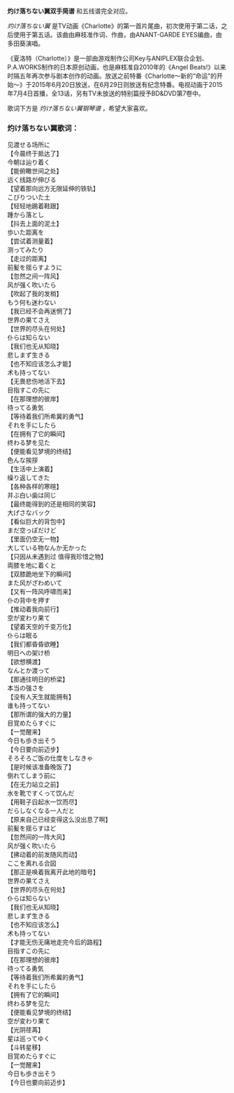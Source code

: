 

**灼け落ちない翼双手简谱** 和五线谱完全对应。

_灼け落ちない翼_ 是TV动画《Charlotte》的第一首片尾曲，初次使用于第二话，之后使用于第五话。该曲由麻枝准作词、作曲，由ANANT-GARDE
EYES编曲，由多田葵演唱。

《夏洛特（Charlotte）》是一部由游戏制作公司Key与ANIPLEX联合企划、P.A.WORKS制作的日本原创动画，也是麻枝准自2010年的《Angel
Beats!》以来时隔五年再次参与剧本创作的动画。放送之前特番《Charlotte～新的“命运”的开始～》于2015年6月20日放送，在6月29日则放送有纪念特番。电视动画于2015年7月4日首播，全13话，另有TV未放送的特别篇授予BD&DVD第7卷中。

歌词下方是 _灼け落ちない翼钢琴谱_ ，希望大家喜欢。

### 灼け落ちない翼歌词：

见渡せる场所に  
【今晨终于抵达了】  
今朝は辿り着く  
【能俯瞰世间之处】  
远く线路が伸びる  
【望着那向远方无限延伸的铁轨】  
こびりついた土  
【轻轻地踢着鞋跟】  
踵から落とし  
【抖去上面的泥土】  
歩いた距离を  
【尝试着测量着】  
测ってみたり  
【走过的距离】  
前髪を揺らすように  
【忽然之间一阵风】  
风が强く吹いたら  
【吹起了我的发梢】  
もう何も迷わない  
【我已经不会再迷惘了】  
世界の果てさえ  
【世界的尽头在何处】  
仆らは知らない  
【我们也无从知晓】  
悲しまず生きる  
【也不知应该怎么才能】  
术も持ってない  
【无畏悲伤地活下去】  
目指すこの先に  
【在那理想的彼岸】  
待ってる勇気  
【等待着我们所希冀的勇气】  
それを手にしたら  
【在拥有了它的瞬间】  
终わる梦を见た  
【便能看见梦境的终结】  
色んな挨拶  
【生活中上演着】  
缲り返してきた  
【各种各样的寒暄】  
并ぶ白い歯は同じ  
【最终能得到的还是相同的笑容】  
大げさなバック  
【看似巨大的背包中】  
まだ空っぽだけど  
【里面仍空无一物】  
大している物なんか无かった  
【只因从未遇到过 值得我珍惜之物】  
両膝を地に着くと  
【双膝跪地坐下的瞬间】  
また风がざわめいて  
【又有一阵风呼啸而来】  
仆の背中を押す  
【推动着我向前行】  
空が変わり果て  
【望着天空的千变万化】  
仆らは眠る  
【我们都昏昏欲睡】  
明日への架け桥  
【欲想横渡】  
なんとか渡って  
【那通往明日的桥梁】  
本当の强さを  
【没有人天生就能拥有】  
谁も持ってない  
【那所谓的强大的力量】  
目覚めたらすぐに  
【一觉醒来】  
今日も歩き出そう  
【今日要向前迈步】  
そろそろご饭の仕度をしなきゃ  
【是时候该准备晚饭了】  
倒れてしまう前に  
【在无力站立之前】  
水を靴ですくって饮んだ  
【用鞋子舀起水一饮而尽】  
だらしなくなる一人だと  
【原来自己已经变得这么没出息了啊】  
前髪を揺らすほど  
【忽然间的一阵大风】  
风が强く吹いたら  
【拂动着的前发随风而动】  
ここを离れる合図  
【那正是唤着我离开此地的暗号】  
世界の果てさえ  
【世界的尽头在何处】  
仆らは知らない  
【我们也无从知晓】  
悲しまず生きる  
【也不知应该怎么】  
术も持ってない  
【才能无伤无痛地走完今后的路程】  
目指すこの先に  
【在那理想的彼岸】  
待ってる勇気  
【等待着我们所希冀的勇气】  
それを手にしたら  
【拥有了它的瞬间】  
终わる梦を见た  
【便能看见梦境的终结】  
空が変わり果て  
【光阴荏苒】  
星は巡ってゆく  
【斗转星移】  
目覚めたらすぐに  
【一觉醒来】  
今日も歩き出そう  
【今日也要向前迈步】

